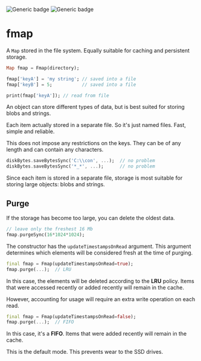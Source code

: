 ![Generic badge](https://img.shields.io/badge/status-draft-red.svg)
![Generic badge](https://img.shields.io/badge/testing_on-Windows_|_MacOS_|_Ubuntu-blue.svg)


# fmap

А `Map` stored in the file system. Equally suitable for caching and persistent 
storage.

``` dart
Map fmap = Fmap(directory);

fmap['keyA'] = 'my string'; // saved into a file
fmap['keyB'] = 5;           // saved into a file

print(fmap['keyA']); // read from file
```

An object can store different types of data, but is best suited for storing 
blobs and strings.



Each item actually stored in a separate file. So it's just named files. 
Fast, simple and reliable.

This does not impose any restrictions on the keys. They can be of any length 
and can contain any characters.

``` dart
diskBytes.saveBytesSync('C:\\con', ...);  // no problem
diskBytes.saveBytesSync('*_*', ...);      // no problem
```

Since each item is stored in a separate file, storage is most suitable for storing large objects: blobs and strings.

## Purge

If the storage has become too large, you can delete the oldest data.

``` dart
// leave only the freshest 16 Mb
fmap.purgeSync(16*1024*1024);
```

The constructor has the `updateTimestampsOnRead` argument. This argument determines which elements
will be considered fresh at the time of purging.

``` dart
final fmap = Fmap(updateTimestampsOnRead=true);
fmap.purge(...);  // LRU
```

In this case, the elements will be deleted according to the **LRU** policy. Items that were accessed
recently or added recently will remain in the cache.

However, accounting for usage will require an extra write operation on each read.

``` dart
final fmap = Fmap(updateTimestampsOnRead=false);
fmap.purge(...);  // FIFO
```

In this case, it's a **FIFO**. Items that were added recently will remain in the cache.

This is the default mode. This prevents wear to the SSD drives.


